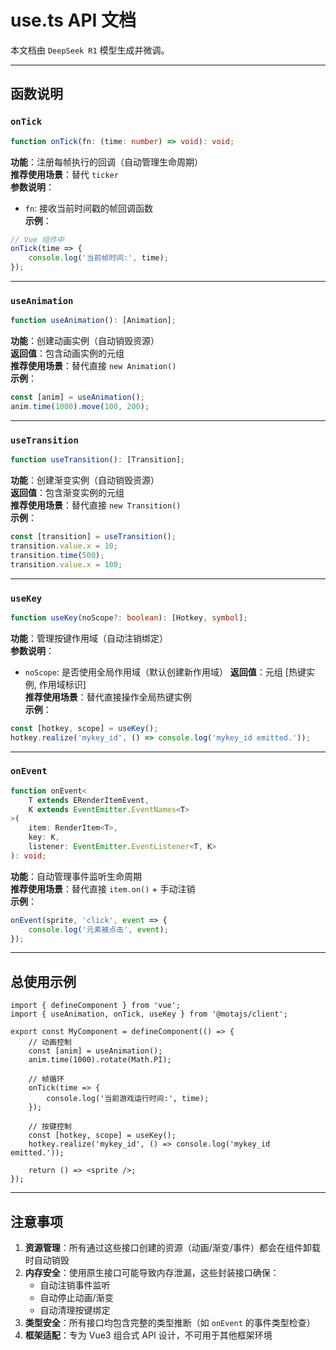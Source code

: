 # use.ts API 文档

本文档由 `DeepSeek R1` 模型生成并微调。

---

## 函数说明

### `onTick`

```typescript
function onTick(fn: (time: number) => void): void;
```

**功能**：注册每帧执行的回调（自动管理生命周期）  
**推荐使用场景**：替代 `ticker`  
**参数说明**：

-   `fn`: 接收当前时间戳的帧回调函数  
    **示例**：

```typescript
// Vue 组件中
onTick(time => {
    console.log('当前帧时间:', time);
});
```

---

### `useAnimation`

```typescript
function useAnimation(): [Animation];
```

**功能**：创建动画实例（自动销毁资源）  
**返回值**：包含动画实例的元组  
**推荐使用场景**：替代直接 `new Animation()`  
**示例**：

```typescript
const [anim] = useAnimation();
anim.time(1000).move(100, 200);
```

---

### `useTransition`

```typescript
function useTransition(): [Transition];
```

**功能**：创建渐变实例（自动销毁资源）  
**返回值**：包含渐变实例的元组  
**推荐使用场景**：替代直接 `new Transition()`  
**示例**：

```typescript
const [transition] = useTransition();
transition.value.x = 10;
transition.time(500);
transition.value.x = 100;
```

---

### `useKey`

```typescript
function useKey(noScope?: boolean): [Hotkey, symbol];
```

**功能**：管理按键作用域（自动注销绑定）  
**参数说明**：

-   `noScope`: 是否使用全局作用域（默认创建新作用域）
    **返回值**：元组 [热键实例, 作用域标识]  
    **推荐使用场景**：替代直接操作全局热键实例  
    **示例**：

```typescript
const [hotkey, scope] = useKey();
hotkey.realize('mykey_id', () => console.log('mykey_id emitted.'));
```

---

### `onEvent`

```typescript
function onEvent<
    T extends ERenderItemEvent,
    K extends EventEmitter.EventNames<T>
>(
    item: RenderItem<T>,
    key: K,
    listener: EventEmitter.EventListener<T, K>
): void;
```

**功能**：自动管理事件监听生命周期  
**推荐使用场景**：替代直接 `item.on()` + 手动注销  
**示例**：

```typescript
onEvent(sprite, 'click', event => {
    console.log('元素被点击', event);
});
```

---

## 总使用示例

```tsx
import { defineComponent } from 'vue';
import { useAnimation, onTick, useKey } from '@motajs/client';

export const MyComponent = defineComponent(() => {
    // 动画控制
    const [anim] = useAnimation();
    anim.time(1000).rotate(Math.PI);

    // 帧循环
    onTick(time => {
        console.log('当前游戏运行时间:', time);
    });

    // 按键控制
    const [hotkey, scope] = useKey();
    hotkey.realize('mykey_id', () => console.log('mykey_id emitted.'));

    return () => <sprite />;
});
```

---

## 注意事项

1. **资源管理**：所有通过这些接口创建的资源（动画/渐变/事件）都会在组件卸载时自动销毁
2. **内存安全**：使用原生接口可能导致内存泄漏，这些封装接口确保：
    - 自动注销事件监听
    - 自动停止动画/渐变
    - 自动清理按键绑定
3. **类型安全**：所有接口均包含完整的类型推断（如 `onEvent` 的事件类型检查）
4. **框架适配**：专为 Vue3 组合式 API 设计，不可用于其他框架环境
